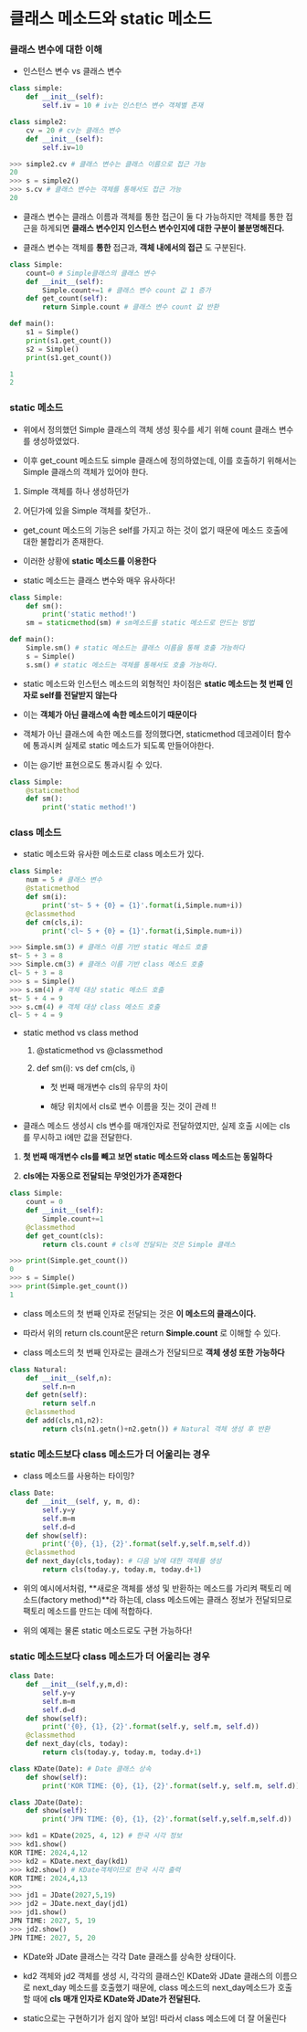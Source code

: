# 클래스 메소드와 static 메소드

### 클래스 변수에 대한 이해

-   인스턴스 변수 vs 클래스 변수

```python
class simple:
    def __init__(self):
        self.iv = 10 # iv는 인스턴스 변수 객체별 존재

class simple2:
    cv = 20 # cv는 클래스 변수
    def __init__(self):
        self.iv=10

>>> simple2.cv # 클래스 변수는 클래스 이름으로 접근 가능
20
>>> s = simple2()
>>> s.cv # 클래스 변수는 객체를 통해서도 접근 가능
20
```

-   클래스 변수는 클래스 이름과 객체를 통한 접근이 둘 다 가능하지만 객체를 통한 접근을 하게되면 **클래스 변수인지 인스턴스 변수인지에 대한 구분이 불분명해진다.**

-   클래스 변수는 객체를 **통한** 접근과, **객체 내에서의 접근** 도 구분된다.

```python
class Simple:
    count=0 # Simple클래스의 클래스 변수
    def __init__(self):
        Simple.count+=1 # 클래스 변수 count 값 1 증가
    def get_count(self):
        return Simple.count # 클래스 변수 count 값 반환

def main():
    s1 = Simple()
    print(s1.get_count())
    s2 = Simple()
    print(s1.get_count())
```

```python
1
2
```

### static 메소드

-   위에서 정의했던 Simple 클래스의 객체 생성 횟수를 세기 위해 count 클래스 변수를 생성하였었다.

-   이후 get_count 메소드도 simple 클래스에 정의하였는데, 이를 호출하기 위해서는 Simple 클래스의 객체가 있어야 한다.

1. Simple 객체를 하나 생성하던가

2. 어딘가에 있을 Simple 객체를 찾던가..

-   get_count 메소드의 기능은 self를 가지고 하는 것이 없기 때문에 메소드 호출에 대한 불합리가 존재한다.

-   이러한 상황에 **static 메소드를 이용한다**

-   static 메소드는 클래스 변수와 매우 유사하다!

```python
class Simple:
    def sm():
        print('static method!')
    sm = staticmethod(sm) # sm메소드를 static 메소드로 만드는 방법

def main():
    Simple.sm() # static 메소드는 클래스 이름을 통해 호출 가능하다
    s = Simple()
    s.sm() # static 메소드는 객체를 통해서도 호출 가능하다.
```

-   static 메소드와 인스턴스 메소드의 외형적인 차이점은 **static 메소드는 첫 번째 인자로 self를 전달받지 않는다**

-   이는 **객체가 아닌 클래스에 속한 메소드이기 때문이다**

-   객체가 아닌 클래스에 속한 메소드를 정의했다면, staticmethod 데코레이터 함수에 통과시켜 실제로 static 메소드가 되도록 만들어야한다.

-   이는 @기반 표현으로도 통과시킬 수 있다.

```python
class Simple:
    @staticmethod
    def sm():
        print('static method!')
```

### class 메소드

-   static 메소드와 유사한 메소드로 class 메소드가 있다.

```python
class Simple:
    num = 5 # 클래스 변수
    @staticmethod
    def sm(i):
        print('st~ 5 + {0} = {1}'.format(i,Simple.num+i))
    @classmethod
    def cm(cls,i):
        print('cl~ 5 + {0} = {1}'.format(i,Simple.num+i))

>>> Simple.sm(3) # 클래스 이름 기반 static 메소드 호출
st~ 5 + 3 = 8
>>> Simple.cm(3) # 클래스 이름 기반 class 메소드 호출
cl~ 5 + 3 = 8
>>> s = Simple()
>>> s.sm(4) # 객체 대상 static 메소드 호출
st~ 5 + 4 = 9
>>> s.cm(4) # 객체 대상 class 메소드 호출
cl~ 5 + 4 = 9
```

-   static method vs class method

    1. @staticmethod vs @classmethod

    2. def sm(i): vs def cm(cls, i)

        - 첫 번째 매개변수 cls의 유무의 차이

        - 해당 위치에서 cls로 변수 이름을 짓는 것이 관례 !!

-   클래스 메소드 생성시 cls 변수를 매개인자로 전달하였지만, 실제 호출 시에는 cls를 무시하고 i에만 값을 전달한다.

1. **첫 번째 매개변수 cls를 빼고 보면 static 메소드와 class 메소드는 동일하다**

2. **cls에는 자동으로 전달되는 무엇인가가 존재한다**

```python
class Simple:
    count = 0
    def __init__(self):
        Simple.count+=1
    @classmethod
    def get_count(cls):
        return cls.count # cls에 전달되는 것은 Simple 클래스
```

```python
>>> print(Simple.get_count())
0
>>> s = Simple()
>>> print(Simple.get_count())
1
```

-   class 메소드의 첫 번째 인자로 전달되는 것은 **이 메소드의 클래스이다.**

-   따라서 위의 return cls.count문은 return **Simple.count** 로 이해할 수 있다.

-   class 메소드의 첫 번째 인자로는 클래스가 전달되므로 **객체 생성 또한 가능하다**

```python
class Natural:
    def __init__(self,n):
        self.n=n
    def getn(self):
        return self.n
    @classmethod
    def add(cls,n1,n2):
        return cls(n1.getn()+n2.getn()) # Natural 객체 생성 후 반환
```

### static 메소드보다 class 메소드가 더 어울리는 경우

-   class 메소드를 사용하는 타이밍?

```python
class Date:
    def __init__(self, y, m, d):
        self.y=y
        self.m=m
        self.d=d
    def show(self):
        print('{0}, {1}, {2}'.format(self.y,self.m,self.d))
    @classmethod
    def next_day(cls,today): # 다음 날에 대한 객체를 생성
        return cls(today.y, today.m, today.d+1)
```

-   위의 예시에서처럼, **새로운 객체를 생성 및 반환하는 메소드를 가리켜 팩토리 메소드(factory method)**라 하는데, class 메소드에는 클래스 정보가 전달되므로 팩토리 메소드를 만드는 데에 적합하다.

-   위의 예제는 물론 static 메소드로도 구현 가능하다!

### static 메소드보다 class 메소드가 더 어울리는 경우

```python
class Date:
    def __init__(self,y,m,d):
        self.y=y
        self.m=m
        self.d=d
    def show(self):
        print('{0}, {1}, {2}'.format(self.y, self.m, self.d))
    @classmethod
    def next_day(cls, today):
        return cls(today.y, today.m, today.d+1)

class KDate(Date): # Date 클래스 상속
    def show(self):
        print('KOR TIME: {0}, {1}, {2}'.format(self.y, self.m, self.d))

class JDate(Date):
    def show(self):
        print('JPN TIME: {0}, {1}, {2}'.format(self.y,self.m,self.d))

```

```python
>>> kd1 = KDate(2025, 4, 12) # 한국 시각 정보
>>> kd1.show()
KOR TIME: 2024,4,12
>>> kd2 = KDate.next_day(kd1)
>>> kd2.show() # KDate객체이므로 한국 시각 출력
KOR TIME: 2024,4,13
>>>
>>> jd1 = JDate(2027,5,19)
>>> jd2 = JDate.next_day(jd1)
>>> jd1.show()
JPN TIME: 2027, 5, 19
>>> jd2.show()
JPN TIME: 2027, 5, 20
```

-   KDate와 JDate 클래스는 각각 Date 클래스를 상속한 상태이다.

-   kd2 객체와 jd2 객체를 생성 시, 각각의 클래스인 KDate와 JDate 클래스의 이름으로 next_day 메소드를 호출했기 때문에, class 메소드의 next_day메소드가 호출할 때에 **cls 매개 인자로 KDate와 JDate가 전달된다.**

-   static으로는 구현하기가 쉽지 않아 보임! 따라서 class 메소드에 더 잘 어울린다

